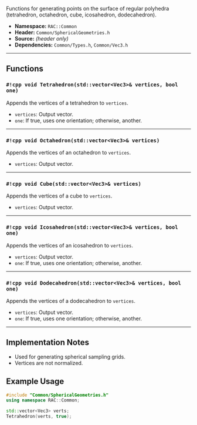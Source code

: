 Functions for generating points on the surface of regular polyhedra (tetrahedron, octahedron, cube, icosahedron, dodecahedron).

- **Namespace:** `RAC::Common`
- **Header:** `Common/SphericalGeometries.h`
- **Source:** *(header only)*
- **Dependencies:** `Common/Types.h`, `Common/Vec3.h`

---

## Functions

### `#!cpp void Tetrahedron(std::vector<Vec3>& vertices, bool one)`
Appends the vertices of a tetrahedron to `vertices`.
- `vertices`: Output vector.
- `one`: If true, uses one orientation; otherwise, another.

---

### `#!cpp void Octahedron(std::vector<Vec3>& vertices)`
Appends the vertices of an octahedron to `vertices`.
- `vertices`: Output vector.

---

### `#!cpp void Cube(std::vector<Vec3>& vertices)`
Appends the vertices of a cube to `vertices`.
- `vertices`: Output vector.

---

### `#!cpp void Icosahedron(std::vector<Vec3>& vertices, bool one)`
Appends the vertices of an icosahedron to `vertices`.
- `vertices`: Output vector.
- `one`: If true, uses one orientation; otherwise, another.

---

### `#!cpp void Dodecahedron(std::vector<Vec3>& vertices, bool one)`
Appends the vertices of a dodecahedron to `vertices`.
- `vertices`: Output vector.
- `one`: If true, uses one orientation; otherwise, another.

---

## Implementation Notes

- Used for generating spherical sampling grids.
- Vertices are not normalized.

## Example Usage

```cpp
#include "Common/SphericalGeometries.h"
using namespace RAC::Common;

std::vector<Vec3> verts;
Tetrahedron(verts, true);
```
